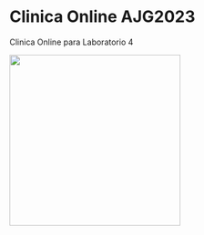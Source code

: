# Clinica Online AJG2023

Clinica Online para Laboratorio 4

<img src="https://firebasestorage.googleapis.com/v0/b/clinica-online-ajg-2023.appspot.com/o/logo.png?alt=media&token=1c564431-fc63-486e-b9b4-0c0b1b7d8229" alt="" data-canonical-src="https://firebasestorage.googleapis.com/v0/b/clinica-online-ajg-2023.appspot.com/o/logo.png?alt=media&token=1c564431-fc63-486e-b9b4-0c0b1b7d8229"  height="300" />
